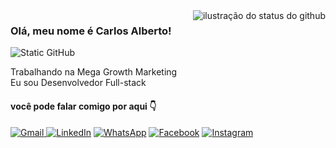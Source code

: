 <img align='right' src="https://github-readme-stats.vercel.app/api?username=carlosallberto&show_icons=true&title_color=ffffff&text_color=dddddd&icon_color=dddddd&bg_color=0a0a0a&cache_seconds=2300" alt="ilustração do status do github">

### Olá, meu nome é Carlos Alberto!

<img src="https://img.shields.io/static/v1?label=Overview&message=CarlosAllberto&color=0a0a0a&style=for-the-badge&logo=GitHub" alt="Static GitHub">

<p>Trabalhando na Mega Growth Marketing<br/> Eu sou Desenvolvedor Full-stack</p>

#### você pode falar comigo por aqui 👇

<p align="left">
  <a href="mailto:dasilvacarlosalberto344@gmail.com" title="Gmail">
    <img src="https://img.shields.io/badge/-Gmail-0a0a0a?style=flat-square&labelColor=0a0a0a&logo=gmail&logoColor=0092FF&link=mailto:dasilvacarlosalberto344@gmail.com" alt="Gmail"/>   </a>
  <a href="https://www.linkedin.com/in/carlosallberto344" title="LinkedIn">
    <img src="https://img.shields.io/badge/-Linkedin-0a0a0a?style=flat-square&logo=Linkedin&logoColor=0092FF&link=https://www.linkedin.com/in/carlosallberto344" alt="LinkedIn"/></a>
  <a href="https://api.whatsapp.com/send?phone=5587991156513" title="WhatsApp">
    <img src="https://img.shields.io/badge/-WhatsApp-0a0a0a?style=flat-square&labelColor=0a0a0a&logo=whatsapp&logoColor=0092FF&link=https://api.whatsapp.com/send?phone=5587991156513" alt="WhatsApp"/></a>
  <a href="https://www.facebook.com/profile.php?id=100070570160629" title="Facebook">
    <img src="https://img.shields.io/badge/-Facebook-0a0a0a?style=flat-square&labelColor=0a0a0a&logo=facebook&logoColor=0092FF&link=https://www.facebook.com/profile.php?id=100070570160629" alt="Facebook"/></a>
  <a href="https://www.instagram.com/carlosalberto.dev" title="Instagram">
    <img src="https://img.shields.io/badge/-Instagram-0a0a0a?style=flat-square&labelColor=0a0a0a&logo=instagram&logoColor=0092FF&link=https://www.instagram.com/carlosalberto.dev" alt="Instagram"/></a>
</p>
